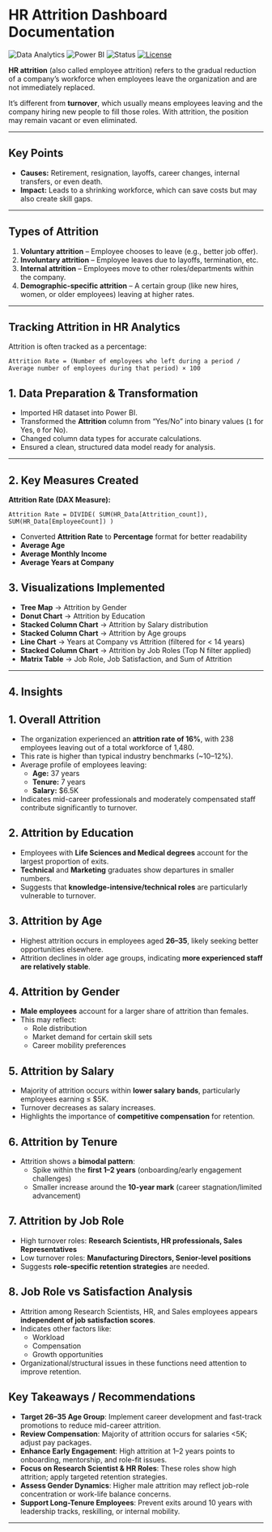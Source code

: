 # HR Attrition Dashboard Documentation

![Data Analytics](https://img.shields.io/badge/Data%20Analytics-Insight-blue?logo=tableau&logoColor=white)
![Power BI](https://img.shields.io/badge/Power%20BI-Report-yellow?logo=microsoftpowerbi&logoColor=white)
![Status](https://img.shields.io/badge/Status-Completed-brightgreen)
[![License](https://img.shields.io/badge/License-MIT-green.svg)](LICENSE)

**HR attrition** (also called employee attrition) refers to the gradual reduction of a company’s workforce when employees leave the organization and are not immediately replaced.

It’s different from **turnover**, which usually means employees leaving and the company hiring new people to fill those roles. With attrition, the position may remain vacant or even eliminated.

---

## Key Points

- **Causes:** Retirement, resignation, layoffs, career changes, internal transfers, or even death.  
- **Impact:** Leads to a shrinking workforce, which can save costs but may also create skill gaps.

---

## Types of Attrition

1. **Voluntary attrition** – Employee chooses to leave (e.g., better job offer).  
2. **Involuntary attrition** – Employee leaves due to layoffs, termination, etc.  
3. **Internal attrition** – Employees move to other roles/departments within the company.  
4. **Demographic-specific attrition** – A certain group (like new hires, women, or older employees) leaving at higher rates.

---

## Tracking Attrition in HR Analytics

Attrition is often tracked as a percentage:

```text
Attrition Rate = (Number of employees who left during a period / Average number of employees during that period) × 100
```

## 1. Data Preparation & Transformation
- Imported HR dataset into Power BI.  
- Transformed the **Attrition** column from “Yes/No” into binary values (`1` for Yes, `0` for No).  
- Changed column data types for accurate calculations.  
- Ensured a clean, structured data model ready for analysis.  

---

## 2. Key Measures Created

**Attrition Rate (DAX Measure):**
```DAX
Attrition Rate = DIVIDE( SUM(HR_Data[Attrition_count]),  SUM(HR_Data[EmployeeCount]) )
```
- Converted **Attrition Rate** to **Percentage** format for better readability  
- **Average Age**  
- **Average Monthly Income** 
- **Average Years at Company**

## 3. Visualizations Implemented

- **Tree Map** → Attrition by Gender  
- **Donut Chart** →  Attrition by Education  
- **Stacked Column Chart** → Attrition by Salary distribution
- **Stacked Column Chart** → Attrition by Age groups
- **Line Chart** → Years at Company vs Attrition (filtered for < 14 years)  
- **Stacked Column Chart** → Attrition by Job Roles (Top N filter applied)  
- **Matrix Table** → Job Role, Job Satisfaction, and Sum of Attrition  

---
## 4. Insights 

## 1. Overall Attrition
- The organization experienced an **attrition rate of 16%**, with 238 employees leaving out of a total workforce of 1,480.
- This rate is higher than typical industry benchmarks (~10–12%).
- Average profile of employees leaving:
  - **Age:** 37 years
  - **Tenure:** 7 years
  - **Salary:** $6.5K
- Indicates mid-career professionals and moderately compensated staff contribute significantly to turnover.

## 2. Attrition by Education
- Employees with **Life Sciences and Medical degrees** account for the largest proportion of exits.
- **Technical** and **Marketing** graduates show departures in smaller numbers.
- Suggests that **knowledge-intensive/technical roles** are particularly vulnerable to turnover.

## 3. Attrition by Age
- Highest attrition occurs in employees aged **26–35**, likely seeking better opportunities elsewhere.
- Attrition declines in older age groups, indicating **more experienced staff are relatively stable**.

## 4. Attrition by Gender
- **Male employees** account for a larger share of attrition than females.
- This may reflect:
  - Role distribution
  - Market demand for certain skill sets
  - Career mobility preferences

## 5. Attrition by Salary
- Majority of attrition occurs within **lower salary bands**, particularly employees earning ≤ $5K.
- Turnover decreases as salary increases.
- Highlights the importance of **competitive compensation** for retention.

## 6. Attrition by Tenure
- Attrition shows a **bimodal pattern**:
  - Spike within the **first 1–2 years** (onboarding/early engagement challenges)
  - Smaller increase around the **10-year mark** (career stagnation/limited advancement)

## 7. Attrition by Job Role
- High turnover roles: **Research Scientists, HR professionals, Sales Representatives**
- Low turnover roles: **Manufacturing Directors, Senior-level positions**
- Suggests **role-specific retention strategies** are needed.

## 8. Job Role vs Satisfaction Analysis
- Attrition among Research Scientists, HR, and Sales employees appears **independent of job satisfaction scores**.
- Indicates other factors like:
  - Workload
  - Compensation
  - Growth opportunities
- Organizational/structural issues in these functions need attention to improve retention.

## Key Takeaways / Recommendations
- **Target 26–35 Age Group**: Implement career development and fast-track promotions to reduce mid-career attrition.  
- **Review Compensation**: Majority of attrition occurs for salaries <5K; adjust pay packages.  
- **Enhance Early Engagement**: High attrition at 1–2 years points to onboarding, mentorship, and role-fit issues.  
- **Focus on Research Scientist & HR Roles**: These roles show high attrition; apply targeted retention strategies.  
- **Assess Gender Dynamics**: Higher male attrition may reflect job-role concentration or work-life balance concerns.  
- **Support Long-Tenure Employees**: Prevent exits around 10 years with leadership tracks, reskilling, or internal mobility.

---
